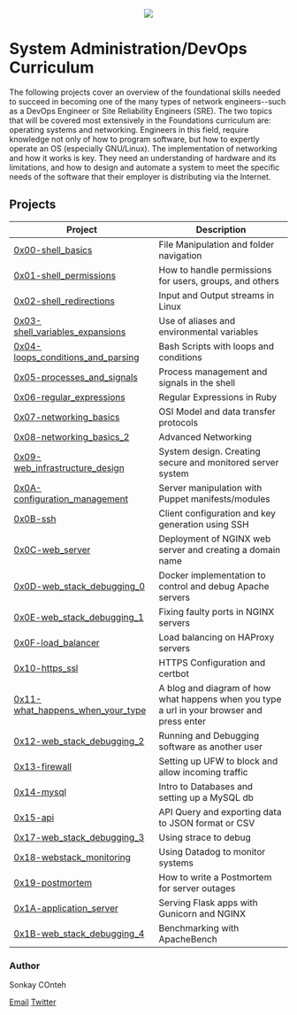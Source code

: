 <p align="center">

<img src="https://i.ibb.co/nMtRXQR/Holberton.png">

</p>



# System Administration/DevOps Curriculum

The following projects cover an overview of the foundational skills needed to succeed in becoming one of the many types of network engineers--such as a DevOps Engineer or Site Reliability Engineers (SRE). The two topics that will be covered most extensively in the Foundations curriculum are: operating systems and networking.  Engineers in this field, require knowledge not only of how to program software, but how to expertly operate an OS (especially GNU/Linux). The implementation of networking and how it works is key. They need an understanding of hardware and its limitations, and how to design and automate a system to meet the specific needs of the software that their employer is distributing via the Internet. 



## Projects 
| Project | Description |
| --- | --- |
| [0x00-shell_basics](https://github.com/ecaoili24/holberton-system_engineering-devops/tree/master/0x00-shell_basics) | File Manipulation and folder navigation |
| [0x01-shell_permissions](https://github.com/ecaoili24/holberton-system_engineering-devops/tree/master/0x01-shell_permissions) | How to handle permissions for users, groups, and others |
| [0x02-shell_redirections](https://github.com/ecaoili24/holberton-system_engineering-devops/tree/master/0x02-shell_redirections) | Input and Output streams in Linux |
| [0x03-shell_variables_expansions](https://github.com/ecaoili24/holberton-system_engineering-devops/tree/master/0x03-shell_variables_expansions) | Use of aliases and environmental variables |
| [0x04-loops_conditions_and_parsing](https://github.com/ecaoili24/holberton-system_engineering-devops/tree/master/0x04-loops_conditions_and_parsing) | Bash Scripts with loops and conditions |
| [0x05-processes_and_signals](https://github.com/ecaoili24/holberton-system_engineering-devops/tree/master/0x05-processes_and_signals) | Process management and signals in the shell |
| [0x06-regular_expressions](https://github.com/ecaoili24/holberton-system_engineering-devops/tree/master/0x06-regular_expressions) | Regular Expressions in Ruby |
| [0x07-networking_basics](https://github.com/ecaoili24/holberton-system_engineering-devops/tree/master/0x07-networking_basics) | OSI Model and data transfer protocols |
| [0x08-networking_basics_2](https://github.com/ecaoili24/holberton-system_engineering-devops/tree/master/0x08-networking_basics_2) | Advanced Networking |
| [0x09-web_infrastructure_design](https://github.com/ecaoili24/holberton-system_engineering-devops/tree/master/0x09-web_infrastructure_design) | System design. Creating secure and monitored server system |
| [0x0A-configuration_management](https://github.com/ecaoili24/holberton-system_engineering-devops/tree/master/0x0A-configuration_management) | Server manipulation with Puppet manifests/modules |
| [0x0B-ssh](https://github.com/ecaoili24/holberton-system_engineering-devops/tree/master/0x0B-ssh) | Client configuration and key generation using SSH |
| [0x0C-web_server](https://github.com/ecaoili24/holberton-system_engineering-devops/tree/master/0x0C-web_server) | Deployment of NGINX web server and creating a domain name |
| [0x0D-web_stack_debugging_0](https://github.com/ecaoili24/holberton-system_engineering-devops/tree/master/0x0D-web_stack_debugging_0) | Docker implementation to control and debug Apache servers |
| [0x0E-web_stack_debugging_1](https://github.com/ecaoili24/holberton-system_engineering-devops/tree/master/0x0E-web_stack_debugging_1) | Fixing faulty ports in NGINX servers |
| [0x0F-load_balancer](https://github.com/ecaoili24/holberton-system_engineering-devops/tree/master/0x0F-load_balancer) | Load balancing on HAProxy servers |
| [0x10-https_ssl](https://github.com/ecaoili24/holberton-system_engineering-devops/tree/master/0x10-https_ssl) | HTTPS Configuration and certbot |
| [0x11-what_happens_when_your_type](https://github.com/ecaoili24/holberton-system_engineering-devops/tree/master/0x11-what_happens_when_your_type_holbertonschool_com_in_your_browser_and_press_enter) | A blog and diagram of how what happens when you type a url in your browser and press enter |
| [0x12-web_stack_debugging_2](https://github.com/ecaoili24/holberton-system_engineering-devops/tree/master/0x12-web_stack_debugging_2) | Running and Debugging software as another user |
| [0x13-firewall](https://github.com/ecaoili24/holberton-system_engineering-devops/tree/master/0x13-firewall) | Setting up UFW to block and allow incoming traffic |
| [0x14-mysql](https://github.com/ecaoili24/holberton-system_engineering-devops/tree/master/0x14-mysql) | Intro to Databases and setting up a MySQL db |
| [0x15-api](https://github.com/ecaoili24/holberton-system_engineering-devops/tree/master/0x16-api_advanced) | API Query and exporting data to JSON format or CSV |
| [0x17-web_stack_debugging_3](https://github.com/ecaoili24/holberton-system_engineering-devops/tree/master/0x17-web_stack_debugging_3) | Using strace to debug |
| [0x18-webstack_monitoring](https://github.com/ecaoili24/holberton-system_engineering-devops/tree/master/0x18-webstack_monitoring) | Using Datadog to monitor systems |
| [0x19-postmortem](https://github.com/ecaoili24/holberton-system_engineering-devops/tree/master/0x19-postmortem) | How to write a Postmortem for server outages |
| [0x1A-application_server](https://github.com/ecaoili24/holberton-system_engineering-devops/tree/master/0x1A-application_server) | Serving Flask apps with Gunicorn and NGINX |
| [0x1B-web_stack_debugging_4](https://github.com/ecaoili24/holberton-system_engineering-devops/tree/master/0x1B-web_stack_debugging_4) | Benchmarking with ApacheBench |


### Author
Sonkay COnteh

[Email](zamanisonkay@gmail.com)
[Twitter](https://twitter.com/SonkayZamani)
